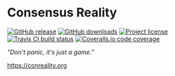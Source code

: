 Consensus Reality
=================

[![GitHub release](https://img.shields.io/github/release/conreality/conreality.svg)](https://github.com/conreality/conreality/releases)
[![GitHub downloads](https://img.shields.io/github/downloads/conreality/conreality/total.svg)](https://github.com/conreality/conreality/releases)
[![Project license](https://img.shields.io/badge/license-Public%20Domain-blue.svg)](https://unlicense.org/)
[![Travis CI build status](https://img.shields.io/travis/conreality/conreality/master.svg)](https://travis-ci.org/conreality/conreality)
[![Coveralls.io code coverage](https://img.shields.io/coveralls/conreality/conreality/master.svg)](https://coveralls.io/github/conreality/conreality)

*"Don't panic, it's just a game."*

https://conreality.org
